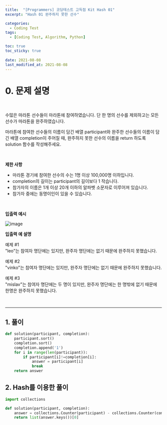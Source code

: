 ```yaml
---
title:  "[Programmers] 코딩테스트 고득점 Kit Hash 01"
excerpt: "Hash 01 완주하지 못한 선수"

categories:
  - Coding Test
tags:
  - [Coding Test, Algorithm, Python]

toc: true
toc_sticky: true
 
date: 2021-08-08
last_modified_at: 2021-08-08
---
```



# 0. 문제 설명

<br>

수많은 마라톤 선수들이 마라톤에 참여하였습니다. 단 한 명의 선수를 제외하고는 모든 선수가 마라톤을 완주하였습니다.

마라톤에 참여한 선수들의 이름이 담긴 배열 participant와 완주한 선수들의 이름이 담긴 배열 completion이 주어질 때, 완주하지 못한 선수의 이름을 return 하도록 solution 함수를 작성해주세요.

<br>

**제한 사항**

- 마라톤 경기에 참여한 선수의 수는 1명 이상 100,000명 이하입니다.
- completion의 길이는 participant의 길이보다 1 작습니다.
- 참가자의 이름은 1개 이상 20개 이하의 알파벳 소문자로 이루어져 있습니다.
- 참가자 중에는 동명이인이 있을 수 있습니다.

<br>

**입출력 예시**

![image](https://user-images.githubusercontent.com/70592135/128622737-37683c81-4683-4c18-9dfe-c52da0a8b8cf.png)


**입출력 예 설명**

예제 #1 <br>
"leo"는 참여자 명단에는 있지만, 완주자 명단에는 없기 때문에 완주하지 못했습니다.

예제 #2 <br>
"vinko"는 참여자 명단에는 있지만, 완주자 명단에는 없기 때문에 완주하지 못했습니다.

예제 #3 <br>
"mislav"는 참여자 명단에는 두 명이 있지만, 완주자 명단에는 한 명밖에 없기 때문에 한명은 완주하지 못했습니다.

<br>

---


## 1. 풀이

```python
def solution(participant, completion):
    participant.sort()
    completion.sort()
    completion.append('1')
    for i in range(len(participant)):
        if participant[i]!=completion[i]:
            answer = participant[i]
            break
    return answer
```


## 2. Hash를 이용한 풀이

```python
import collections

def solution(participant, completion):
    answer = collections.Counter(participant) - collections.Counter(completion)
    return list(answer.keys())[0]
```